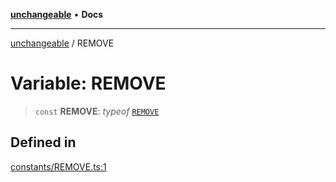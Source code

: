 [**unchangeable**](../README.md) • **Docs**

***

[unchangeable](../README.md) / REMOVE

# Variable: REMOVE

> `const` **REMOVE**: *typeof* [`REMOVE`](REMOVE.md)

## Defined in

[constants/REMOVE.ts:1](https://github.com/nevoland/unchangeable/blob/7e2e0733662cd884e038e5bf65b215f911ac6852/lib/constants/REMOVE.ts#L1)

